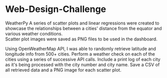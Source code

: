 # Web-Design-Challenge

WeatherPy
A series of scatter plots and linear regressions were created to showcase the relationships between a cities' distance from the equator and various weather conditions.   
Scatter plot images were saved as PNG files to be used in the dashboard.

Using OpenWeatherMap API, I was able to randomly retrieve latitude and longitude info from 500+ cities.
Perform a weather check on each of the cities using a series of successive API calls.
Include a print log of each city as it's being processed with the city number and city name.
Save a CSV of all retrieved data and a PNG image for each scatter plot.
